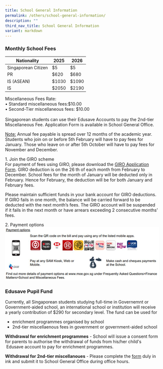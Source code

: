 ```yaml
---
title: School General Information
permalink: /others/school-general-information/
description: ""
third_nav_title: School General Information
variant: markdown
---
```

### Monthly School Fees

| Nationality   | 2025 | 2026 |
|---|---|---|
| Singaporean Citizen | $5 | $5 | 
|  PR | $620  | $680 | 
| IS (ASEAN) | $1030 | $1090 | 
|  IS | $2050  | $2190  | 

Miscellaneous Fees Rate:<br>• Standard miscellaneous fees:$10.00<br>• Second-Tier miscellaneous fees: $10.00<br><br>Singaporean students can use their Edusave Accounts to pay the 2nd-tier Miscellaneous Fee. Application Form is available in School General Office. 

<u> Note:</u>&nbsp;Annual fee payable is spread over 12 months of the academic year. Students who join on or before 5th February will have to pay fees for January. Those who leave on or after 5th October will have to pay fees for November and December.

1\. Join the GIRO scheme&nbsp;<br>
For payment of fees using GIRO, please download the&nbsp;[GIRO Application Form](/files/Useful%20Links/UL%20Parents/2023giro_application_form_oct%202021.pdf). GIRO deduction is on the 26&nbsp;th&nbsp;of each month from February to December. School fees for the month of January will be deducted only in February. Hence for February, the deduction will be for both January and February fees.

Please maintain sufficient funds in your bank account for GIRO deductions. If GIRO fails in one month, the balance will be carried forward to be deducted with the next month’s fees. The GIRO account will be suspended if it fails in the next month or have arrears exceeding 2 consecutive months’ fees.

2\. Payment options
![](/images/Useful%20Links/UL%20Parents/2023%20Fees%20Payment%20Option.png)

### Edusave Pupil Fund

Currently, all Singaporean students studying full-time in Governemnt or Government-aided school, an international school or institution will receive a yearly contribution of $290 for secondary level. The fund can be used for
* enrichment programmes organised by school
* 2nd-tier miscellaenous fees in government or government-aided school

**Withdrawal for enrichment programmes**&nbsp;\- School will issue a consent form for&nbsp;parents to authorise the withdrawal of funds from his/her child's &nbsp;Edusave account to pay for enrichment programmes.

**Withdrawal for 2nd-tier miscellanoues**&nbsp;\- Please complete the&nbsp;[form](/files/Useful%20Links/UL%20Parents/2023Edusave_Application_Form_revisedSep19.pdf)&nbsp;duly in ink and&nbsp;submit it to School General Office during office hours.
